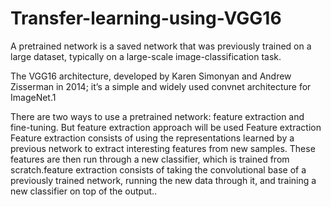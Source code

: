 # Transfer-learning-using-VGG16

A pretrained network is a saved network that was previously
trained on a large dataset, typically on a large-scale image-classification task.

The VGG16 architecture, developed by Karen Simonyan and Andrew
Zisserman in 2014; it’s a simple and widely used convnet architecture for ImageNet.1

There are two ways to use a pretrained network: feature extraction and fine-tuning.
But feature extraction approach will be used
Feature extraction
Feature extraction consists of using the representations learned by a previous network
to extract interesting features from new samples. These features are then run through
a new classifier, which is trained from scratch.feature extraction consists of taking the convolutional base of a
previously trained network, running the new data through it, and training a new classifier
on top of the output..
